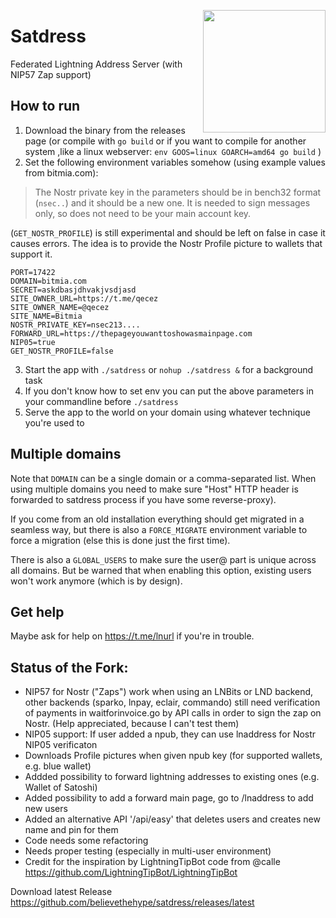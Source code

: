 <a href="https://nbd.wtf"><img align="right" height="196" src="https://user-images.githubusercontent.com/1653275/194609043-0add674b-dd40-41ed-986c-ab4a2e053092.png" /></a>

# Satdress

Federated Lightning Address Server (with NIP57 Zap support)

## How to run

1. Download the binary from the releases page (or compile with `go build` or if you want to compile for another system ,like a linux webserver:   `env GOOS=linux GOARCH=amd64 go build`   )
2. Set the following environment variables somehow (using example values from bitmia.com):

> The Nostr private key in the parameters should be in bench32 format (`nsec..`) and it should be a new one. It is needed to sign messages only, so does not need to be your main account key.

(`GET_NOSTR_PROFILE`) is still experimental and should be left on false in case it causes errors. The idea is to provide the Nostr Profile picture to wallets that support it.

```
PORT=17422
DOMAIN=bitmia.com
SECRET=askdbasjdhvakjvsdjasd
SITE_OWNER_URL=https://t.me/qecez
SITE_OWNER_NAME=@qecez
SITE_NAME=Bitmia
NOSTR_PRIVATE_KEY=nsec213....
FORWARD_URL=https://thepageyouwanttoshowasmainpage.com
NIP05=true
GET_NOSTR_PROFILE=false
```

3. Start the app with `./satdress` or `nohup ./satdress &` for a background task
4. If you don't know how to set env you can put the above parameters in your commandline before `./satdress` 
5. Serve the app to the world on your domain using whatever technique you're used to

## Multiple domains

Note that `DOMAIN` can be a single domain or a comma-separated list. When using multiple domains
you need to make sure "Host" HTTP header is forwarded to satdress process if you have some reverse-proxy).

If you come from an old installation everything should get migrated in a seamless way, but there is also a
`FORCE_MIGRATE` environment variable to force a migration (else this is done just the first time).

There is also a `GLOBAL_USERS` to make sure the user@ part is unique across all domains. But be warned that when enabling
this option, existing users won't work anymore (which is by design).

## Get help

Maybe ask for help on https://t.me/lnurl if you're in trouble.


## Status of the Fork:
- NIP57 for Nostr ("Zaps") work when using an LNBits or LND backend, other backends (sparko, lnpay, eclair, commando) still need verification of payments in waitforinvoice.go by API calls in order to sign the zap on Nostr. (Help appreciated, because I can't test them)
- NIP05 support: If user added a npub, they can use lnaddress for Nostr NIP05 verificaton
- Downloads Profile pictures when given npub key (for supported wallets, e.g. blue wallet)
- Addded possibility to forward lightning addresses to existing ones (e.g. Wallet of Satoshi)
- Added possibility to add a forward main page, go to /lnaddress to add new users
- Added an alternative API '/api/easy' that deletes users and creates new name and pin for them
- Code needs some refactoring
- Needs proper testing (especially in multi-user environment)
- Credit for the inspiration by LightningTipBot code from @calle
https://github.com/LightningTipBot/LightningTipBot

Download latest Release https://github.com/believethehype/satdress/releases/latest
